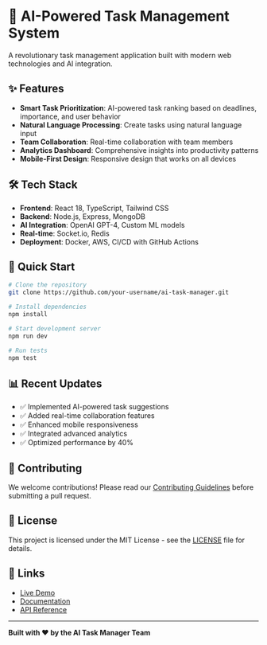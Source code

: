 # 🚀 AI-Powered Task Management System

A revolutionary task management application built with modern web technologies and AI integration.

## ✨ Features

- **Smart Task Prioritization**: AI-powered task ranking based on deadlines, importance, and user behavior
- **Natural Language Processing**: Create tasks using natural language input
- **Team Collaboration**: Real-time collaboration with team members
- **Analytics Dashboard**: Comprehensive insights into productivity patterns
- **Mobile-First Design**: Responsive design that works on all devices

## 🛠️ Tech Stack

- **Frontend**: React 18, TypeScript, Tailwind CSS
- **Backend**: Node.js, Express, MongoDB
- **AI Integration**: OpenAI GPT-4, Custom ML models
- **Real-time**: Socket.io, Redis
- **Deployment**: Docker, AWS, CI/CD with GitHub Actions

## 🚀 Quick Start

```bash
# Clone the repository
git clone https://github.com/your-username/ai-task-manager.git

# Install dependencies
npm install

# Start development server
npm run dev

# Run tests
npm test
```

## 📊 Recent Updates

- ✅ Implemented AI-powered task suggestions
- ✅ Added real-time collaboration features
- ✅ Enhanced mobile responsiveness
- ✅ Integrated advanced analytics
- ✅ Optimized performance by 40%

## 🤝 Contributing

We welcome contributions! Please read our [Contributing Guidelines](CONTRIBUTING.md) before submitting a pull request.

## 📄 License

This project is licensed under the MIT License - see the [LICENSE](LICENSE) file for details.

## 🔗 Links

- [Live Demo](https://ai-task-manager.vercel.app)
- [Documentation](https://docs.ai-task-manager.com)
- [API Reference](https://api.ai-task-manager.com/docs)

---

**Built with ❤️ by the AI Task Manager Team**
